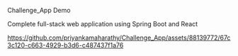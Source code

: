 Challenge_App Demo

Complete full-stack web application using Spring Boot and React

 
https://github.com/priyankamaharathy/Challenge_App/assets/88139772/67c3c120-c663-4929-b3d6-c487437f1a76

